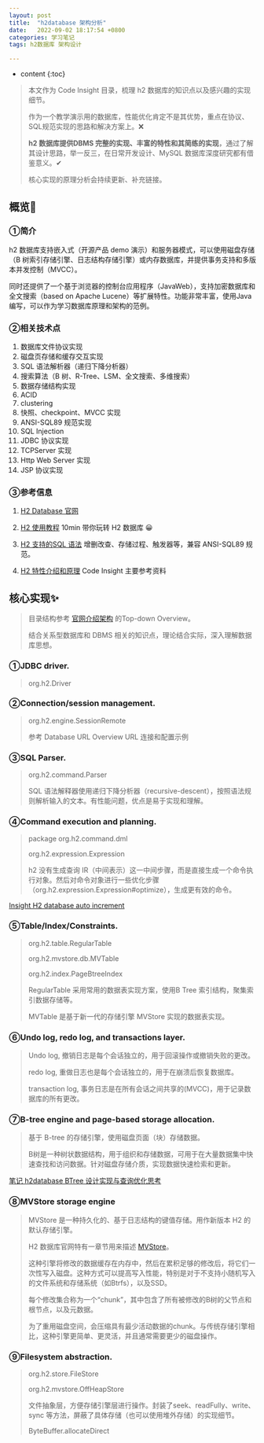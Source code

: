 ```yaml
---
layout: post
title:  "h2database 架构分析"
date:   2022-09-02 18:17:54 +0800
categories: 学习笔记
tags: h2数据库 架构设计

---
```


* content
  {:toc}

> 本文作为 Code Insight 目录，梳理 h2 数据库的知识点以及感兴趣的实现细节。
> 
> 作为一个教学演示用的数据库，性能优化肯定不是其优势，重点在协议、SQL规范实现的思路和解决方案上。❌
> 
> **h2 数据库提供DBMS 完整的实现、丰富的特性和其简练的实现**，通过了解其设计思路，举一反三，在日常开发设计、MySQL 数据库深度研究都有借鉴意义。✔
> 
> 核心实现的原理分析会持续更新、补充链接。

## 概览🎯

### ①简介

h2 数据库支持嵌入式（开源产品 demo 演示）和服务器模式，可以使用磁盘存储（B 树索引存储引擎、日志结构存储引擎）或内存数据库，并提供事务支持和多版本并发控制（MVCC）。

同时还提供了一个基于浏览器的控制台应用程序（JavaWeb），支持加密数据库和全文搜索（based on Apache Lucene）等扩展特性。功能非常丰富，使用Java 编写，可以作为学习数据库原理和架构的范例。

### ②相关技术点

1. 数据库文件协议实现
2. 磁盘页存储和缓存交互实现
3. SQL 语法解析器（递归下降分析器）
4. 搜索算法（B 树、R-Tree、LSM、全文搜索、多维搜索）
5. 数据存储结构实现
6. ACID
7. clustering
8. 快照、checkpoint、MVCC 实现
9. ANSI-SQL89 规范实现
10. SQL Injection
11. JDBC 协议实现
12. TCPServer 实现
13. Http Web Server 实现
14. JSP 协议实现

### ③参考信息

1. [H2 Database 官网](https://h2database.com/html/main.html)

2. [H2 使用教程](https://h2database.com/html/tutorial.html) 10min 带你玩转 H2 数据库 😀

3. [H2 支持的SQL 语法](https://h2database.com/html/grammar.html) 增删改查、存储过程、触发器等，兼容 ANSI-SQL89 规范。

4. [H2 特性介绍和原理](https://h2database.com/html/features.html) Code Insight 主要参考资料

## 核心实现✨

> 目录结构参考 [官网介绍架构](https://h2database.com/html/architecture.html) 的Top-down Overview。
> 
> 结合关系型数据库和 DBMS 相关的知识点，理论结合实际，深入理解数据库思想。

### ①JDBC driver.

> org.h2.Driver

### ②Connection/session management.

> org.h2.engine.SessionRemote
> 
> 参考 Database URL Overview URL 连接和配置示例

### ③SQL Parser.

> org.h2.command.Parser
> 
> SQL 语法解释器使用递归下降分析器（recursive-descent），按照语法规则解析输入的文本。有性能问题，优点是易于实现和理解。

### ④Command execution and planning.

> package org.h2.command.dml
> 
> org.h2.expression.Expression
> 
> h2 没有生成查询 IR（中间表示）这一中间步骤，而是直接生成一个命令执行对象。然后对命令对象进行一些优化步骤（org.h2.expression.Expression#optimize），生成更有效的命令。

[Insight H2 database auto increment](./2022-12-02-Insight-H2-database-auto-increment.md)

### ⑤Table/Index/Constraints.

> org.h2.table.RegularTable
> 
> org.h2.mvstore.db.MVTable
> 
> org.h2.index.PageBtreeIndex
> 
> RegularTable 采用常用的数据表实现方案，使用B Tree 索引结构，聚集索引数据存储等。
> 
> MVTable 是基于新一代的存储引擎 MVStore 实现的数据表实现。

### ⑥Undo log, redo log, and transactions layer.

> Undo log, 撤销日志是每个会话独立的，用于回滚操作或撤销失败的更改。
> 
> redo log, 重做日志也是每个会话独立的，用于在崩溃后恢复数据库。
> 
> transaction log, 事务日志是在所有会话之间共享的(MVCC)，用于记录数据库的所有更改。

### ⑦B-tree engine and page-based storage allocation.

> 基于 B-tree 的存储引擎，使用磁盘页面（块）存储数据。
> 
> B树是一种树状数据结构，用于组织和存储数据，可用于在大量数据集中快速查找和访问数据。针对磁盘存储介质，实现数据快速检索和更新。

[笔记 h2database BTree 设计实现与查询优化思考](./2023-06-06-Note-BTree-In-h2database.md)

### ⑧MVStore storage engine

> MVStore 是一种持久化的、基于日志结构的键值存储。用作新版本 H2 的默认存储引擎。
> 
> H2 数据库官网特有一章节用来描述 [MVStore](https://h2database.com/html/mvstore.html)。
> 
> 这种引擎将修改的数据缓存在内存中，然后在累积足够的修改后，将它们一次性写入磁盘。这种方式可以提高写入性能，特别是对于不支持小随机写入的文件系统和存储系统（如Btrfs），以及SSD。
> 
> 每个修改集合称为一个“chunk”，其中包含了所有被修改的B树的父节点和根节点，以及元数据。
> 
> 为了重用磁盘空间，会压缩具有最少活动数据的chunk。与传统存储引擎相比，这种引擎更简单、更灵活，并且通常需要更少的磁盘操作。

### ⑨Filesystem abstraction.

> org.h2.store.FileStore
> 
> org.h2.mvstore.OffHeapStore
> 
> 文件抽象层，方便存储引擎层进行操作。封装了seek、readFully、write、sync 等方法，屏蔽了具体存储（也可以使用堆外存储）的实现细节。
> 
> ByteBuffer.allocateDirect
